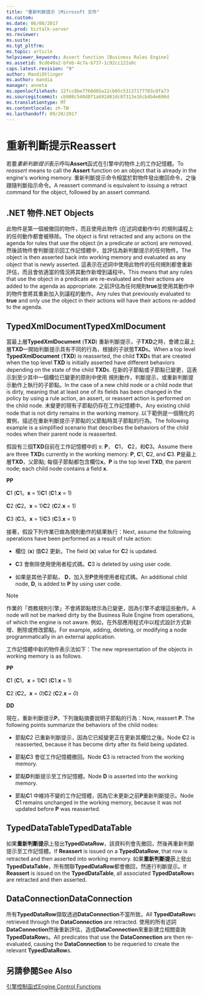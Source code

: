 ```yaml
---
title: "重新判斷提示 |Microsoft 文件"
ms.custom: 
ms.date: 06/08/2017
ms.prod: biztalk-server
ms.reviewer: 
ms.suite: 
ms.tgt_pltfrm: 
ms.topic: article
helpviewer_keywords: Assert function [Business Rules Engine]
ms.assetid: 9cd640a2-bfeb-4c7a-b737-1c92cc122a9c
caps.latest.revision: "9"
author: MandiOhlinger
ms.author: mandia
manager: anneta
ms.openlocfilehash: 22fcc8be7760d85a12cb05c53137177703c0fa73
ms.sourcegitcommit: cb908c540d8f1a692d01dc8f313e16cb4b4e696d
ms.translationtype: MT
ms.contentlocale: zh-TW
ms.lasthandoff: 09/20/2017
---
```

# <a name="reassert"></a><span data-ttu-id="e89f8-102">重新判斷提示</span><span class="sxs-lookup"><span data-stu-id="e89f8-102">Reassert</span></span>
<span data-ttu-id="e89f8-103">若要*重新判斷提示*表示呼叫**Assert**函式在引擎中的物件上的工作記憶體。</span><span class="sxs-lookup"><span data-stu-id="e89f8-103">To *reassert* means to call the **Assert** function on an object that is already in the engine's working memory.</span></span> <span data-ttu-id="e89f8-104">重新判斷提示命令相當於對物件發出撤回命令，之後跟隨判斷指示命令。</span><span class="sxs-lookup"><span data-stu-id="e89f8-104">A reassert command is equivalent to issuing a retract command for the object, followed by an assert command.</span></span>  
  
## <a name="net-objects"></a><span data-ttu-id="e89f8-105">.NET 物件</span><span class="sxs-lookup"><span data-stu-id="e89f8-105">.NET Objects</span></span>  
 <span data-ttu-id="e89f8-106">此物件是第一個被撤回的物件，而且使用此物件 (在述詞或動作中) 的規則議程上的任何動作都會被移除。</span><span class="sxs-lookup"><span data-stu-id="e89f8-106">The object is first retracted and any actions on the agenda for rules that use the object (in a predicate or action) are removed.</span></span> <span data-ttu-id="e89f8-107">然後該物件會判斷提示回工作記憶體中，並評估為新判斷提示的任何物件。</span><span class="sxs-lookup"><span data-stu-id="e89f8-107">The object is then asserted back into working memory and evaluated as any object that is newly asserted.</span></span> <span data-ttu-id="e89f8-108">這表示在述詞中使用此物件的任何規則都會重新評估，而且會依適當的情況將其動作新增到議程中。</span><span class="sxs-lookup"><span data-stu-id="e89f8-108">This means that any rules that use the object in a predicate are re-evaluated and their actions are added to the agenda as appropriate.</span></span> <span data-ttu-id="e89f8-109">之前評估為任何規則**true**並使用其動作中的物件會將其重新加入到議程的動作。</span><span class="sxs-lookup"><span data-stu-id="e89f8-109">Any rules that previously evaluated to **true** and only use the object in their actions will have their actions re-added to the agenda.</span></span>  
  
## <a name="typedxmldocument"></a><span data-ttu-id="e89f8-110">TypedXmlDocument</span><span class="sxs-lookup"><span data-stu-id="e89f8-110">TypedXmlDocument</span></span>  
 <span data-ttu-id="e89f8-111">當最上層**TypedXmlDocument** (**TXD**) 重新判斷提示，子**TXD**之時，會建立最上層**TXD**一開始判斷提示具有不同的行為，根據的子狀態**TXD**s。</span><span class="sxs-lookup"><span data-stu-id="e89f8-111">When a top level **TypedXmlDocument** (**TXD**) is reasserted, the child **TXD**s that are created when the top level **TXD** is initially asserted have different behaviors depending on the state of the child **TXD**s.</span></span> <span data-ttu-id="e89f8-112">在新的子節點或子節點已變更，這表示到至少其中一個欄位已變更的原則中使用 規則動作，判斷提示，或重新判斷提示動作上執行的子節點。</span><span class="sxs-lookup"><span data-stu-id="e89f8-112">In the case of a new child node or a child node that is dirty, meaning that at least one of its fields has been changed in the policy by using a rule action, an assert, or reassert action is performed on the child node.</span></span> <span data-ttu-id="e89f8-113">未變更的現有子節點仍存在工作記憶體中。</span><span class="sxs-lookup"><span data-stu-id="e89f8-113">Any existing child node that is not dirty remains in the working memory.</span></span> <span data-ttu-id="e89f8-114">以下範例是一個簡化的實例，描述在重新判斷提示子節點的父節點時其子節點的行為。</span><span class="sxs-lookup"><span data-stu-id="e89f8-114">The following example is a simplified scenario that describes the behaviors of the child nodes when their parent node is reasserted.</span></span>  
  
 <span data-ttu-id="e89f8-115">假設有三個**TXD**目前在工作記憶體中的 s: **P**， **C**1， **C**2，和**C**3。</span><span class="sxs-lookup"><span data-stu-id="e89f8-115">Assume there are three **TXD**s currently in the working memory: **P**, **C**1, **C**2, and **C**3.</span></span> <span data-ttu-id="e89f8-116">**P**是最上層**TXD**，父節點; 每個子節點都包含欄位**x**。</span><span class="sxs-lookup"><span data-stu-id="e89f8-116">**P** is the top level **TXD**, the parent node; each child node contains a field **x**.</span></span>  
  
 <span data-ttu-id="e89f8-117">**P**</span><span class="sxs-lookup"><span data-stu-id="e89f8-117">**P**</span></span>  
  
 <span data-ttu-id="e89f8-118">**C**1 (**C**1。**x** = 1)</span><span class="sxs-lookup"><span data-stu-id="e89f8-118">**C**1 (**C**1.**x** = 1)</span></span>  
  
 <span data-ttu-id="e89f8-119">**C**2 (**C**2。**x** = 1)</span><span class="sxs-lookup"><span data-stu-id="e89f8-119">**C**2 (**C**2.**x** = 1)</span></span>  
  
 <span data-ttu-id="e89f8-120">**C**3 (**C**3。**x** = 1)</span><span class="sxs-lookup"><span data-stu-id="e89f8-120">**C**3 (**C**3.**x** = 1)</span></span>  
  
 <span data-ttu-id="e89f8-121">接著，假設下列作業已做為規則動作的結果執行：</span><span class="sxs-lookup"><span data-stu-id="e89f8-121">Next, assume the following operations have been performed as a result of rule action:</span></span>  
  
-   <span data-ttu-id="e89f8-122">欄位 (**x**) 值**C**2 更新。</span><span class="sxs-lookup"><span data-stu-id="e89f8-122">The field (**x**) value for **C**2 is updated.</span></span>  
  
-   <span data-ttu-id="e89f8-123">**C**3 會刪除使用使用者程式碼。</span><span class="sxs-lookup"><span data-stu-id="e89f8-123">**C**3 is deleted by using user code.</span></span>  
  
-   <span data-ttu-id="e89f8-124">如果是其他子節點， **D**，加入至**P**使用使用者程式碼。</span><span class="sxs-lookup"><span data-stu-id="e89f8-124">An additional child node, **D**, is added to **P** by using user code.</span></span>  
  
> [!NOTE]
>  <span data-ttu-id="e89f8-125">作業的「商務規則引擎」不會將節點標示為已變更，因為引擎不處理這些動作。</span><span class="sxs-lookup"><span data-stu-id="e89f8-125">A node will not be marked dirty by the Business Rule Engine from operations, of which the engine is not aware.</span></span> <span data-ttu-id="e89f8-126">例如，在外部應用程式中以程式設計方式新增、刪除或修改節點。</span><span class="sxs-lookup"><span data-stu-id="e89f8-126">For example, adding, deleting, or modifying a node programmatically in an external application.</span></span>  
  
 <span data-ttu-id="e89f8-127">工作記憶體中新的物件表示法如下：</span><span class="sxs-lookup"><span data-stu-id="e89f8-127">The new representation of the objects in working memory is as follows.</span></span>  
  
 <span data-ttu-id="e89f8-128">**P**</span><span class="sxs-lookup"><span data-stu-id="e89f8-128">**P**</span></span>  
  
 <span data-ttu-id="e89f8-129">**C**1 (**C**1。**x** = 1)</span><span class="sxs-lookup"><span data-stu-id="e89f8-129">**C**1 (**C**1.**x** = 1)</span></span>  
  
 <span data-ttu-id="e89f8-130">**C**2 (**C**2。**x** = *0*)</span><span class="sxs-lookup"><span data-stu-id="e89f8-130">**C**2 (**C**2.**x** = *0*)</span></span>  
  
 <span data-ttu-id="e89f8-131">**D**</span><span class="sxs-lookup"><span data-stu-id="e89f8-131">**D**</span></span>  
  
 <span data-ttu-id="e89f8-132">現在，重新判斷提示**P**。下列幾點摘要說明子節點的行為：</span><span class="sxs-lookup"><span data-stu-id="e89f8-132">Now, reassert **P**. The following points summarize the behaviors of the child nodes:</span></span>  
  
-   <span data-ttu-id="e89f8-133">節點**C**2 已重新判斷提示，因為它已經變更正在更新其欄位之後。</span><span class="sxs-lookup"><span data-stu-id="e89f8-133">Node **C**2 is reasserted, because it has become dirty after its field being updated.</span></span>  
  
-   <span data-ttu-id="e89f8-134">節點**C**3 會從工作記憶體撤回。</span><span class="sxs-lookup"><span data-stu-id="e89f8-134">Node **C**3 is retracted from the working memory.</span></span>  
  
-   <span data-ttu-id="e89f8-135">節點**D**判斷提示至工作記憶體。</span><span class="sxs-lookup"><span data-stu-id="e89f8-135">Node **D** is asserted into the working memory.</span></span>  
  
-   <span data-ttu-id="e89f8-136">節點**C**1 中維持不變的工作記憶體，因為它未更新之前**P**重新判斷提示。</span><span class="sxs-lookup"><span data-stu-id="e89f8-136">Node **C**1 remains unchanged in the working memory, because it was not updated before **P** was reasserted.</span></span>  
  
## <a name="typeddatatable"></a><span data-ttu-id="e89f8-137">TypedDataTable</span><span class="sxs-lookup"><span data-stu-id="e89f8-137">TypedDataTable</span></span>  
 <span data-ttu-id="e89f8-138">如果**重新判斷提示**上發出**TypedDataRow**，該資料列會先撤回，然後再重新判斷提示至工作記憶體。</span><span class="sxs-lookup"><span data-stu-id="e89f8-138">If **Reassert** is issued on a **TypedDataRow**, that row is retracted and then asserted into working memory.</span></span> <span data-ttu-id="e89f8-139">如果**重新判斷提示**上發出**TypedDataTable**，所有關聯**TypedDataRow**都會撤回，然進行判斷提示。</span><span class="sxs-lookup"><span data-stu-id="e89f8-139">If **Reassert** is issued on the **TypedDataTable**, all associated **TypedDataRow**s are retracted and then asserted.</span></span>  
  
## <a name="dataconnection"></a><span data-ttu-id="e89f8-140">DataConnection</span><span class="sxs-lookup"><span data-stu-id="e89f8-140">DataConnection</span></span>  
 <span data-ttu-id="e89f8-141">所有**TypedDataRow**擷取透過**DataConnection**不當所致。</span><span class="sxs-lookup"><span data-stu-id="e89f8-141">All **TypedDataRow**s retrieved through the **DataConnection** are retracted.</span></span> <span data-ttu-id="e89f8-142">使用的所有述詞**DataConnection**然後重新評估，造成**DataConnection**來重新建立相關查詢**TypedDataRow**s。</span><span class="sxs-lookup"><span data-stu-id="e89f8-142">All predicates that use the **DataConnection** are then re-evaluated, causing the **DataConnection** to be requeried to create the relevant **TypedDataRow**s.</span></span>  
  
## <a name="see-also"></a><span data-ttu-id="e89f8-143">另請參閱</span><span class="sxs-lookup"><span data-stu-id="e89f8-143">See Also</span></span>  
 [<span data-ttu-id="e89f8-144">引擎控制函式</span><span class="sxs-lookup"><span data-stu-id="e89f8-144">Engine Control Functions</span></span>](../core/engine-control-functions.md)